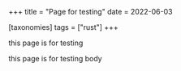 +++
title = "Page for testing"
date = 2022-06-03

[taxonomies]
tags = ["rust"]
+++

this page is for testing

<!-- more -->

this page is for testing body
